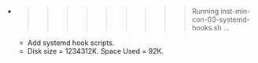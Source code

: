 * >>>>>>>>> Running inst-min-con-03-systemd-hooks.sh ...
  * Add systemd hook scripts.
  * Disk size = 1234312K. Space Used = 92K.
